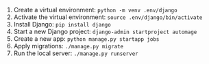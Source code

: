 1. Create a virtual environment: `python -m venv .env/django`
2. Activate the virtual environment: `source .env/django/bin/activate`
3. Install Django: `pip install django`
4. Start a new Django project: `django-admin startproject automage`
5. Create a new app: `python manage.py startapp jobs`
6. Apply migrations: `./manage.py migrate`
7. Run the local server: `./manage.py runserver`

